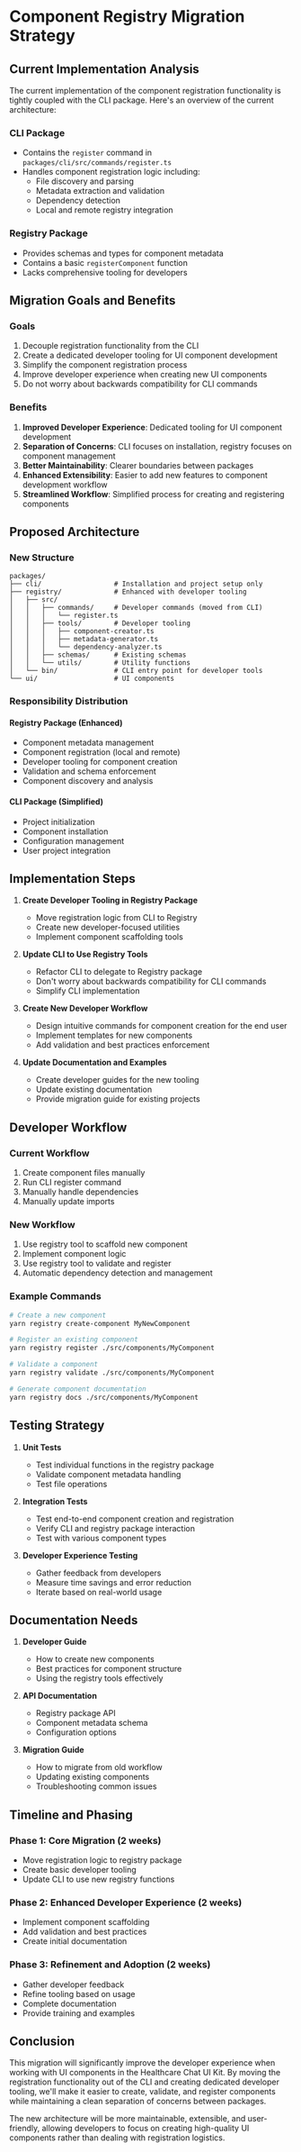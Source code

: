 # Component Registry Migration Strategy

## Current Implementation Analysis

The current implementation of the component registration functionality is tightly coupled with the CLI package. Here's an overview of the current architecture:

### CLI Package
- Contains the `register` command in `packages/cli/src/commands/register.ts`
- Handles component registration logic including:
  - File discovery and parsing
  - Metadata extraction and validation
  - Dependency detection
  - Local and remote registry integration

### Registry Package
- Provides schemas and types for component metadata
- Contains a basic `registerComponent` function
- Lacks comprehensive tooling for developers

## Migration Goals and Benefits

### Goals
1. Decouple registration functionality from the CLI
2. Create a dedicated developer tooling for UI component development
3. Simplify the component registration process
4. Improve developer experience when creating new UI components
5. Do not worry about backwards compatibility for CLI commands

### Benefits
1. **Improved Developer Experience**: Dedicated tooling for UI component development
2. **Separation of Concerns**: CLI focuses on installation, registry focuses on component management
3. **Better Maintainability**: Clearer boundaries between packages
4. **Enhanced Extensibility**: Easier to add new features to component development workflow
5. **Streamlined Workflow**: Simplified process for creating and registering components

## Proposed Architecture

### New Structure

```
packages/
├── cli/                  # Installation and project setup only
├── registry/             # Enhanced with developer tooling
│   ├── src/
│   │   ├── commands/     # Developer commands (moved from CLI)
│   │   │   └── register.ts
│   │   ├── tools/        # Developer tooling
│   │   │   ├── component-creator.ts
│   │   │   ├── metadata-generator.ts
│   │   │   └── dependency-analyzer.ts
│   │   ├── schemas/      # Existing schemas
│   │   └── utils/        # Utility functions
│   └── bin/              # CLI entry point for developer tools
└── ui/                   # UI components
```

### Responsibility Distribution

#### Registry Package (Enhanced)
- Component metadata management
- Component registration (local and remote)
- Developer tooling for component creation
- Validation and schema enforcement
- Component discovery and analysis

#### CLI Package (Simplified)
- Project initialization
- Component installation
- Configuration management
- User project integration

## Implementation Steps

1. **Create Developer Tooling in Registry Package**
   - Move registration logic from CLI to Registry
   - Create new developer-focused utilities
   - Implement component scaffolding tools

2. **Update CLI to Use Registry Tools**
   - Refactor CLI to delegate to Registry package
   - Don't worry about backwards compatibility for CLI commands
   - Simplify CLI implementation

3. **Create New Developer Workflow**
   - Design intuitive commands for component creation for the end user
   - Implement templates for new components
   - Add validation and best practices enforcement

4. **Update Documentation and Examples**
   - Create developer guides for the new tooling
   - Update existing documentation
   - Provide migration guide for existing projects

## Developer Workflow

### Current Workflow
1. Create component files manually
2. Run CLI register command
3. Manually handle dependencies
4. Manually update imports

### New Workflow
1. Use registry tool to scaffold new component
2. Implement component logic
3. Use registry tool to validate and register
4. Automatic dependency detection and management

### Example Commands

```bash
# Create a new component
yarn registry create-component MyNewComponent

# Register an existing component
yarn registry register ./src/components/MyComponent

# Validate a component
yarn registry validate ./src/components/MyComponent

# Generate component documentation
yarn registry docs ./src/components/MyComponent
```

## Testing Strategy

1. **Unit Tests**
   - Test individual functions in the registry package
   - Validate component metadata handling
   - Test file operations

2. **Integration Tests**
   - Test end-to-end component creation and registration
   - Verify CLI and registry package interaction
   - Test with various component types

3. **Developer Experience Testing**
   - Gather feedback from developers
   - Measure time savings and error reduction
   - Iterate based on real-world usage

## Documentation Needs

1. **Developer Guide**
   - How to create new components
   - Best practices for component structure
   - Using the registry tools effectively

2. **API Documentation**
   - Registry package API
   - Component metadata schema
   - Configuration options

3. **Migration Guide**
   - How to migrate from old workflow
   - Updating existing components
   - Troubleshooting common issues

## Timeline and Phasing

### Phase 1: Core Migration (2 weeks)
- Move registration logic to registry package
- Create basic developer tooling
- Update CLI to use new registry functions

### Phase 2: Enhanced Developer Experience (2 weeks)
- Implement component scaffolding
- Add validation and best practices
- Create initial documentation

### Phase 3: Refinement and Adoption (2 weeks)
- Gather developer feedback
- Refine tooling based on usage
- Complete documentation
- Provide training and examples

## Conclusion

This migration will significantly improve the developer experience when working with UI components in the Healthcare Chat UI Kit. By moving the registration functionality out of the CLI and creating dedicated developer tooling, we'll make it easier to create, validate, and register components while maintaining a clean separation of concerns between packages.

The new architecture will be more maintainable, extensible, and user-friendly, allowing developers to focus on creating high-quality UI components rather than dealing with registration logistics.
